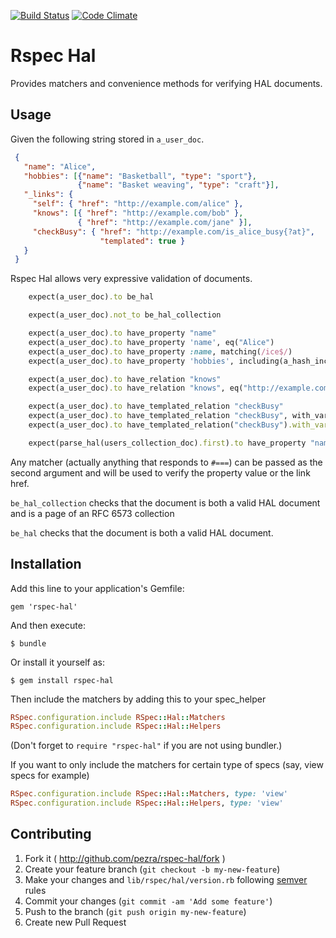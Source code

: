 [![Build Status](https://travis-ci.org/pezra/rspec-hal.png?branch=master)](https://travis-ci.org/pezra/rspec-hal)
[![Code Climate](https://codeclimate.com/github/pezra/rspec-hal.png)](https://codeclimate.com/github/pezra/rspec-hal)

# Rspec Hal

Provides matchers and convenience methods for verifying HAL documents.

## Usage

Given the following string stored in `a_user_doc`.

```json
 {
   "name": "Alice",
   "hobbies": [{"name": "Basketball", "type": "sport"},
               {"name": "Basket weaving", "type": "craft"}],
   "_links": {
     "self": { "href": "http://example.com/alice" },
     "knows": [{ "href": "http://example.com/bob" },
               { "href": "http://example.com/jane" }],
     "checkBusy": { "href": "http://example.com/is_alice_busy{?at}",
                    "templated": true }
   }
 }
```

Rspec Hal allows very expressive validation of documents.

```ruby
    expect(a_user_doc).to be_hal

    expect(a_user_doc).not_to be_hal_collection

    expect(a_user_doc).to have_property "name"
    expect(a_user_doc).to have_property 'name', eq("Alice")
    expect(a_user_doc).to have_property :name, matching(/ice$/)
    expect(a_user_doc).to have_property 'hobbies', including(a_hash_including('type' => 'sport'))

    expect(a_user_doc).to have_relation "knows"
    expect(a_user_doc).to have_relation "knows", eq("http://example.com/jane")

    expect(a_user_doc).to have_templated_relation "checkBusy"
    expect(a_user_doc).to have_templated_relation "checkBusy", with_variable("at")
    expect(a_user_doc).to have_templated_relation("checkBusy").with_variables("at")

    expect(parse_hal(users_collection_doc).first).to have_property "name"
```

Any matcher (actually anything that responds to `#===`) can
be passed as the second argument and will be used to verify the
property value or the link href.

`be_hal_collection` checks that the document is both a valid HAL
document and is a page of an RFC 6573 collection

`be_hal` checks that the document is both a valid HAL
document.


## Installation

Add this line to your application's Gemfile:

    gem 'rspec-hal'

And then execute:

    $ bundle

Or install it yourself as:

    $ gem install rspec-hal

Then include the matchers by adding this to your spec_helper

```ruby
RSpec.configuration.include RSpec::Hal::Matchers
RSpec.configuration.include RSpec::Hal::Helpers
```

(Don't forget to `require "rspec-hal"` if you are not using bundler.)

If you want to only include the matchers for certain type of specs
(say, view specs for example)

```ruby
RSpec.configuration.include RSpec::Hal::Matchers, type: 'view'
RSpec.configuration.include RSpec::Hal::Helpers, type: 'view'
```


## Contributing

1. Fork it ( http://github.com/pezra/rspec-hal/fork )
2. Create your feature branch (`git checkout -b my-new-feature`)
3. Make your changes and `lib/rspec/hal/version.rb` following [semver][] rules
4. Commit your changes (`git commit -am 'Add some feature'`)
5. Push to the branch (`git push origin my-new-feature`)
6. Create new Pull Request

[semver]: http://semver.org
